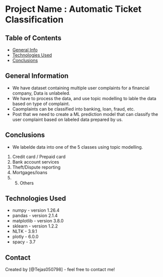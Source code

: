 # Project Name : Automatic Ticket Classification



## Table of Contents
* [General Info](#general-information)
* [Technologies Used](#technologies-used)
* [Conclusions](#conclusions)

<!-- You can include any other section that is pertinent to your problem -->

## General Information
- We have dataset containing multiple user complaints for a financial company, Data is unlabeled.
- We have to process the data, and use topic modelling to lable the data based on type of complaint.
- Caomplaints can be classified into banking, loan, fraud, etc.
- Post that we need to create a ML prediction model that can classify the user complaint based on labeled data prepared by us.

<!-- You don't have to answer all the questions - just the ones relevant to your project. -->

## Conclusions
- We labelde data into one of the 5 classes using topic modelling.
1) Credit card / Prepaid card
2) Bank account services
3) Theft/Dispute reporting
4) Mortgages/loans
5) 5) Others 

<!-- You don't have to answer all the questions - just the ones relevant to your project. -->


## Technologies Used

- numpy - version 1.26.4
- pandas - version 2.1.4
- matplotlib - version 3.8.0
- sklearn - version 1.2.2
- NLTK - 3.9.1
- plotly - 6.0.0
- spacy - 3.7
<!-- As the libraries versions keep on changing, it is recommended to mention the version of library used in this project -->


## Contact
Created by [@Tejas050798] - feel free to contact me!


<!-- Optional -->
<!-- ## License -->
<!-- This project is open source and available under the [... License](). -->

<!-- You don't have to include all sections - just the one's relevant to your project -->
